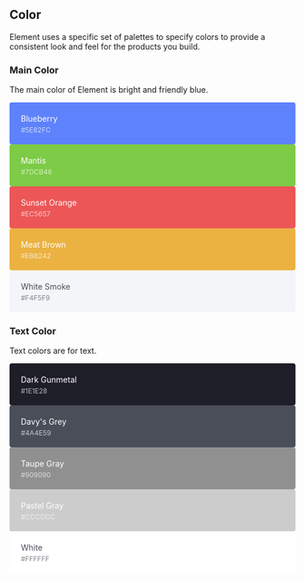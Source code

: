 <style>
  .demo-color-box {
    border-radius: 4px;
    padding: 20px;
    height: 74px;
    box-sizing: border-box;
    color: #fff;
    font-size: 14px;

    & .value {
      font-size: 12px;
      opacity: 0.69;
      line-height: 24px;
    }
  }
  .demo-color-box-group {
    .demo-color-box {
      border-radius: 0;
    }
    .demo-color-box:first-child {
      border-radius: 4px 4px 0 0;
    }
    .demo-color-box:last-child {
      border-radius: 0 0 4px 4px;
    }
  }
  .bg-blue {
    background-color: #5E82FC;
  }
  .bg-green {
    background-color: #7DCB46;
  }
  .bg-red {
    background-color: #EC5657;
  }
  .bg-brown {
    background-color: #EBB242;
  }
  .bg-smoke {
    color: #4A4E59;
    background-color: #F4F5F9;
  }

  .bg-success {
    background-color: #13CE66;
  }
  .bg-warning {
    background-color: #f7ba2a;
  }
  .bg-danger {
    background-color: #ff4949;
  }
  .bg-info {
    background-color: #909399;
  }

  .bg-text-darkest {
    background-color: #1E1E28;
  }
  .bg-text-dark {
    background-color: #4A4E59;
  }
  .bg-text-medium {
    background-color: #909090;
  }
  .bg-text-light {
    background-color: #CCCCCC;
  }
  .bg-text-white {
    color: #4A4E59;
    background-color: #FFFFFF;
  }

  [class*=" bg-border-"] {
    color: #303133;
  }
</style>

## Color
Element uses a specific set of palettes to specify colors to provide a consistent look and feel for the products you build.

### Main Color

The main color of Element is bright and friendly blue.

<tm-row :gutter="10">
  <tm-col :span="4">
    <div class="demo-color-box bg-blue">Blueberry<div class="value">#5E82FC</div></div>
  </tm-col>
  <tm-col :span="4">
    <div class="demo-color-box bg-green">Mantis<div class="value">#7DCB46</div></div>
  </tm-col>
  <tm-col :span="4">
    <div class="demo-color-box bg-red">Sunset Orange<div class="value">#EC5657</div></div>
  </tm-col>
  <tm-col :span="4">
    <div class="demo-color-box bg-brown">Meat Brown<div class="value">#EBB242</div></div>
  </tm-col>
  <tm-col :span="4">
    <div class="demo-color-box bg-smoke">White Smoke<div class="value">#F4F5F9</div></div>
  </tm-col>
</tm-row>

### Text Color

Text colors are for text.

<tm-row :gutter="10">
  <tm-col :span="4">
    <div class="demo-color-box bg-text-darkest">Dark Gunmetal<div class="value">#1E1E28</div></div>
  </tm-col>
  <tm-col :span="4">
    <div class="demo-color-box bg-text-dark">Davy's Grey<div class="value">#4A4E59</div></div>
  </tm-col>
  <tm-col :span="4">
    <div class="demo-color-box bg-text-medium">Taupe Gray<div class="value">#909090</div></div>
  </tm-col>
  <tm-col :span="4">
    <div class="demo-color-box bg-text-light">Pastel Gray<div class="value">#CCCCCC</div></div>
  </tm-col>
  <tm-col :span="4">
    <div class="demo-color-box bg-text-white">White<div class="value">#FFFFFF</div></div>
  </tm-col>
</tm-row>